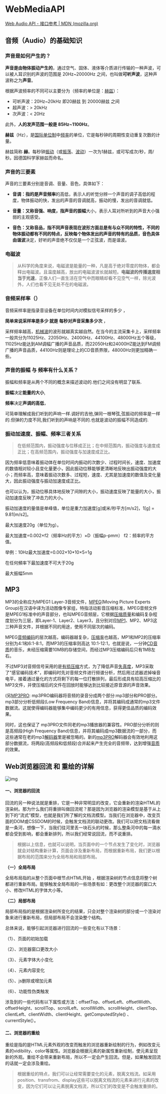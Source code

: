 # WebMediaAPI

[Web Audio API - 接口参考 | MDN (mozilla.org)](https://developer.mozilla.org/zh-CN/docs/Web/API/Web_Audio_API)

## 音频（Audio）的基础知识

### 声音是如何产生的？

**声音是由物体振动产生的**，通过空气、固体、液体等介质进行传输的一种声波，可以被人耳识别的声波的范围是 20Hz~20000Hz 之间，也叫做**可听声波**，这种声波称之为**声音**。

根据声波频率的不同可以主要分为（频率的单位是：[赫兹](https://zhidao.baidu.com/search?word=赫兹&fr=iknow_pc_qb_highlight)）：

- 可听声波：20Hz~20kHz 即20赫兹 到 20000赫兹 之间
- 超声波：> 20kHz
- 次声波：< 20Hz

此外，**人的发声范围一般是 85Hz~1100Hz**。



**赫兹**（Hz），是[国际单位制](https://baike.baidu.com/item/国际单位制/1189599?fromModule=lemma_inlink)中[频率](https://baike.baidu.com/item/频率/19505?fromModule=lemma_inlink)的单位，它是每秒钟的周期性变动重复次数的计量。 

赫兹简称 **赫**。每秒钟[振动](https://baike.baidu.com/item/振动/5801166?fromModule=lemma_inlink)（或[振荡](https://baike.baidu.com/item/振荡/838683?fromModule=lemma_inlink)、[波动](https://baike.baidu.com/item/波动/4741381?fromModule=lemma_inlink)）一次为1赫兹，或可写成次/秒，周/秒。因德国科学家赫兹而命名。



### **声音的三要素**
声音的三要素分别是音调、音量、音色，具体如下：

- **音调：**指的是声音**频率**的高低，表示人的听觉分辨一个声音的调子高低的程度，物体振动的快，发出的声音的音调就高，振动的慢，发出的音调就低。

- **音量：**又称音强、响度，指声音的**振幅**大小，表示人耳对所听到的声音大小强弱的主观感受。

- **音色：**又称音品，指不同声音表现在波形方面总是有与众不同的特性，不同的物体振动都有不同的特点，反映每个物体发出的声音的特有的品质，音色具体由**谐波**决定，好听的声音绝不仅仅是一个正弦波，而是谐波。

    

### 电磁波

> 从科学的角度来说，电磁波是能量的一种，凡是高于绝对零度的物体，都会释出电磁波。且温度越高，放出的电磁波波长就越短。**电磁波的传播速度相当于光速**，正像人们一直生活在空气中而眼睛却看不见空气一样，除光波外，人们也看不见无处不在的电磁波。



### 音频采样率（）

音频采样率是指录音设备在单位时间内对模拟信号采样的多少 ，

**简单来说采样率是多少 就是 每秒对声音采集多少次** ，

采样频率越高，[机械波](https://upimg.baike.so.com/doc/6012758-6225745.html)的波形就越真实越自然。在当今的主流采集卡上，采样频率一般共分为11025Hz、22050Hz、24000Hz、44100Hz、48000Hz五个等级，11025Hz能达到AM调幅广播的声音品质，而22050Hz和24000HZ能达到FM调频广播的声音品质，44100Hz则是理论上的CD音质界限，48000Hz则更加精确一些。



### 声音的振幅 与 频率有什么关系？

振幅和频率是从两个不同的概念来描述波动的.他们之间没有明显了联系.


**振幅**决定**能量的大小**,

**频率**决定**声调的高低**，

可简单理解成我们听到的声响一样.调好的吉他,弹同一根琴弦,弦振动的频率是一样的.但弹的力度不同,我们听到的声响是不同的.也就是波动的振幅不同造成的.



### 振动加速度、振幅、频率三者关系

> 在低频范围内，振动强度与位移成正比；在中频范围内，振动强度与速度成正比；在高频范围内，振动强度与加速度成正比。

因为频率低意味着振动体在单位时间内振动的次数少、过程时间长，速度、加速度的数值相对较小且变化量更小，因此振动位移能够更清晰地反映出振动强度的大小；而频率高，意味着振动次数多、过程短，速度、尤其是加速度的数值及变化量大，因此振动强度与振动加速度成正比。

也可以认为，振动位移具体地反映了间隙的大小，振动速度反映了能量的大小，振动加速度反映了冲击力的大小。

振动加速度的量值是单峰值，单位是重力加速度[g]或米/秒平方[m/s2]，1[g] = 9.81[m/s2]。

最大加速度20g（单位为g）。

最大加速度=0.002×f2（频率Hz的平方）×D（振幅p-pmm）  f2：频率的平方值。



举例：10Hz最大加速度=0.002×10*10×5=1g

在任何頻率下最加速度不可大于20g

最大振幅5mm



## **MP3**

MP3的全称应为MPEG1 Layer-3音频文件，[MPEG](https://upimg.baike.so.com/doc/2905760-3066372.html)(Moving Picture Experts Group)在汉语中译为活动图像专家组，特指活动影音压缩标准，MPEG音频文件是MPEG1标准中的声音部分，也叫MPEG音频层，它根据[压缩质量](https://upimg.baike.so.com/doc/25397656-26420788.html)和编码复杂程度划分为三层，即Layer-1、Layer2、Layer3，且分别对应[MP1](https://upimg.baike.so.com/doc/926478-979306.html)、MP2、MP3这三种声音文件，并根据不同的用途，使用不同层次的编码。

MPEG[音频编码](https://upimg.baike.so.com/doc/940309-993829.html)的层次越高，编码器越复杂，[压缩率](https://upimg.baike.so.com/doc/6899857-7120518.html)也越高，MP1和MP2的压缩率分别为4:1和6:1-8:1，而MP3的压缩率则高达 10:1-12:1，也就是说，一分钟[CD音质](https://upimg.baike.so.com/doc/6744652-6959195.html)的音乐，未经压缩需要10MB的存储空间，而经过MP3压缩编码后只有1MB左右。

不过MP3对音频信号采用的是[有损压缩](https://upimg.baike.so.com/doc/5959165-6172112.html)方式，为了降低声音[失真度](https://upimg.baike.so.com/doc/6150514-6363708.html)，MP3采取了"感官编码技术"，即编码时先对音频文件进行频谱分析，然后用过滤器滤掉噪音电平，接着通过量化的方式将剩下的每一位打散排列，最后形成具有较高压缩比的MP3文件，并使压缩后的文件在回放时能够达到比较接近原音源的声音效果。

(另[MP3PRO](https://upimg.baike.so.com/doc/7901282-8175377.html): mp3PRO编码器将音频的录音分成两个部分:mp3部分和PRO部分。mp3部分分析低频段(Low Frequency Band)信息，并将其编码成通常的mp3文件数据流。这就使得编码器能够集中编码更少的有用信息，获得更佳品质的编码效果。

同时，这也保证了 mp3PRO文件同老的mp3播放器的兼容性。PRO部分分析的则是高频段(High Frequency Band)信息，并将其编码成mp3数据流的一部分，而这些通常在老的mp3[解码器](https://upimg.baike.so.com/doc/170972-180621.html)里是被忽略的。新的[mp3PRO](https://upimg.baike.so.com/doc/7901282-8175377.html)解码器会有效地利用这部分数据流，将两段(高频段和低频段)合并起来产生完全的音频带，达到增强[音质](https://upimg.baike.so.com/doc/3050351-3215577.html)的效果。



## Web浏览器回流 和 重绘的详解

![img](https://pics0.baidu.com/feed/9a504fc2d5628535b1839a989305c5cda6ef6319.png@f_auto?token=8d4a7c54394e3132271cc044ceb1b3b7)

#### 一、浏览器的回流

回流的另一种说法就是重排，它是一种非常明显的改变，它会重新的渲染HTML的渲染树。那为什么我们将重排叫做回流呢？那是因为浏览器的渲染模型是基于从上到下的“流式”模型，也就是我们所了解的文档流模型。当我们在浏览器中，改变页面的DOM或CSSDOM的时候，会触发文档流的联动更改。我们可以把文档流看做是一条河，想像一下，当我们往河里丢一块石头的时候，那么整条河中的每一滴水都会受到影响，都会重新排列，所以我们经常说回流，而不说重排。

> 根据以上信息，也就可以说明，当页面中的一个节点发生了变化时，浏览器就会对结构重新计算，页面会涉及重新布局，而根据重新布局，我们更以根据布局的范围来分为全局布局和局部布局。

**（一）全局布局**

全局布局指的从整个页面中根节点HTML开始 ，根据渲染树的节点信息将整个树都进行重新布局。能够触发全局布局的一些场景有如：更改整个浏览器的窗口大小、修改HTML的字体大小等。

**（二）局部布局**

局部布局指的是根据渲染树所变化的结果，只会对整个渲染树的部分或一个渲染对象来进行重新布局，但局部布局不会渲染整个结构。

总体来说，能够引起浏览器进行回流的一些变化有以下场景：

（1）、页面的初始加载

（2）、浏览器窗口更改大小

（3）、元素字体大小变化

（4）、元素内容变化

（5）、js删除或增加元素

（6）、功能性伪类触发

涉及到的一些代码有以下属性或方法：offsetTop、offsetLeft、offsetWidth、offsetHeight、scrollTop、scrollLeft、scrollWidth、scrollHeight、clientTop、clientLeft、clientWidth、clientHeight、getComputedStyle() 、currentStyle(）。



#### 二、浏览器的重绘

重绘是指的是HTML元素外观的改变而触发的浏览器重新绘制的行为，例如改变元素的vidibility、color等属性。浏览器会根据元素的新属性重新绘制，使元素呈现新的外观。重绘不会带来重新布局，所以不一定会产生回流。但是，如果触发回流的话就一定会涉及重绘。

> 根据重绘的特点，我们可以让经常需要变化的元素，脱离文档流。如采用position、transfrom、display这些可以脱离文档流的元素来进行元素的改变，因为它们可以让元素脱离文档流，所以它们的改变是不会触发重排的。
